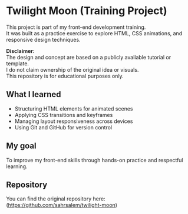 # Twilight Moon (Training Project)

This project is part of my front-end development training.  
It was built as a practice exercise to explore HTML, CSS animations, and responsive design techniques.

 **Disclaimer:**  
 The design and concept are based on a publicly available tutorial or template.  
 I do not claim ownership of the original idea or visuals.  
 This repository is for educational purposes only.

## What I learned
- Structuring HTML elements for animated scenes
- Applying CSS transitions and keyframes
- Managing layout responsiveness across devices
- Using Git and GitHub for version control


## My goal
To improve my front-end skills through hands-on practice and respectful learning.

## Repository

You can find the original repository here:  
(https://github.com/sahrsalem/twilight-moon)
